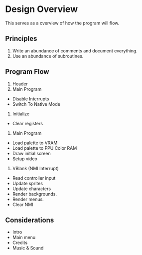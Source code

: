 # Design Overview

This serves as a overview of how the program will flow.

## Principles

1. Write an abundance of comments and document everything.
1. Use an abundance of subroutines.

## Program Flow

1. Header
1. Main Program
  - Disable Interrupts
  - Switch To Native Mode
1. Initialize
  - Clear registers
1. Main Program
  - Load palette to VRAM
  - Load palette to PPU Color RAM
  - Draw initial screen
  - Setup video
1. VBlank (NMI Interrupt)
  - Read controller input
  - Update sprites
  - Update characters
  - Render backgrounds.
  - Render menus.
  - Clear NMI

## Considerations

  - Intro
  - Main menu
  - Credits
  - Music & Sound
